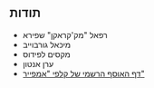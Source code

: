 ## תודות

- רפאל "מק'קראקן" שפירא
- מיכאל גורבוייב
- מקסים לפידוס
- ערן אנטון
- [דף האוסף הרשמי של קלפי "אמפייר"](https://www.empirecards.co.il)
